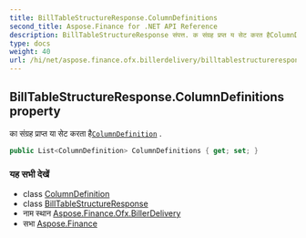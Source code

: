 ```yaml
---
title: BillTableStructureResponse.ColumnDefinitions
second_title: Aspose.Finance for .NET API Reference
description: BillTableStructureResponse संपत्त. क संग्रह प्रप्त य सेट करत हैColumnDefinition .
type: docs
weight: 40
url: /hi/net/aspose.finance.ofx.billerdelivery/billtablestructureresponse/columndefinitions/
---
```

## BillTableStructureResponse.ColumnDefinitions property

का संग्रह प्राप्त या सेट करता है[`ColumnDefinition`](../../columndefinition/) .

```csharp
public List<ColumnDefinition> ColumnDefinitions { get; set; }
```

### यह सभी देखें

* class [ColumnDefinition](../../columndefinition/)
* class [BillTableStructureResponse](../)
* नाम स्थान [Aspose.Finance.Ofx.BillerDelivery](../../billtablestructureresponse/)
* सभा [Aspose.Finance](../../../)


